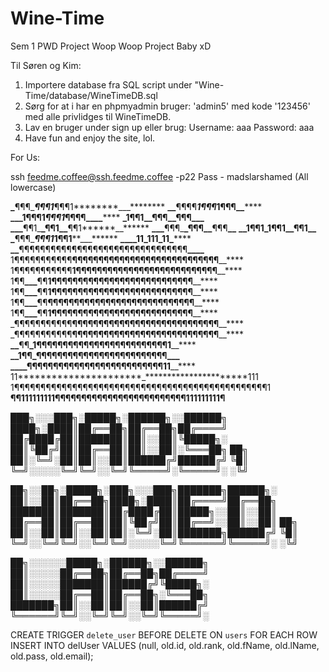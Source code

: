 # Wine-Time

Sem 1 PWD Project
Woop Woop Project Baby xD

Til Søren og Kim:

1. Importere database fra SQL script under "Wine-Time/database/WineTimeDB.sql
2. Sørg for at i har en phpmyadmin bruger: 'admin5' med kode '123456' med alle privlidges til WineTimeDB.
3. Lav en bruger under sign up eller brug:
   Username: aaa
   Password: aaa
4. Have fun and enjoy the site, lol.

For Us:

ssh feedme.coffee@ssh.feedme.coffee -p22
Pass - madslarshamed (All lowercase)

******\_******¶¶¶\_**_¶¶¶1_**¶¶¶1********\_\_\_********
******\_\_******¶¶¶¶**_1¶¶¶_**1¶¶¶********\_\_********
******\_\_\_******1¶¶¶1**_¶¶¶1_**¶¶¶¶******\_\_\_\_******
********\_********1¶¶1\_**\_¶¶¶\_\_**¶¶¶******\_\_\_******
********\_\_\_********¶¶1\_**\_¶¶1\_\_**¶¶1******\_\_******
********\_\_\_********¶¶¶\_**\_¶¶¶\_\_**¶¶¶******\_\_******
********\_\_********1¶¶1**\_1¶¶1\_\_**¶¶1******\_\_******
********\_********¶¶¶\_**_¶¶¶1_**1¶¶1******\_\_\_******
******\_\_\_\_******11**\_**111**\_**11********\_********
****\_\_****¶¶¶¶¶¶¶¶¶¶¶¶¶¶¶¶¶¶¶¶¶¶¶¶¶¶¶¶¶¶¶¶**\_\_\_\_**
1¶¶¶¶¶¶¶¶¶¶¶**¶¶¶¶¶¶¶¶¶¶¶¶¶¶¶¶¶¶¶¶¶¶¶¶¶¶¶¶**\_\_****
1¶¶¶¶¶¶¶¶¶¶¶**1¶¶¶¶¶¶¶¶¶¶¶¶¶¶¶¶¶¶¶¶¶¶¶¶¶¶¶**\_\_****
1¶¶**\_\_\_**¶¶**1¶¶¶¶¶¶¶¶¶¶¶¶¶¶¶¶¶¶¶¶¶¶¶¶¶¶¶**\_\_****
1¶¶**\_\_\_**¶¶**1¶¶¶¶¶¶¶¶¶¶¶¶¶¶¶¶¶¶¶¶¶¶¶¶¶¶¶**\_\_****
1¶¶**\_\_\_**¶¶**¶¶¶¶¶¶¶¶¶¶¶¶¶¶¶¶¶¶¶¶¶¶¶¶¶¶¶¶**\_\_****
1¶¶**\_\_\_**¶¶**1¶¶¶¶¶¶¶¶¶¶¶¶¶¶¶¶¶¶¶¶¶¶¶¶¶¶¶**\_\_****
_¶¶¶¶¶¶¶¶¶¶¶**¶¶¶¶¶¶¶¶¶¶¶¶¶¶¶¶¶¶¶¶¶¶¶¶¶¶¶¶**\_\_****
_¶¶¶¶¶¶¶¶¶¶¶**¶¶¶¶¶¶¶¶¶¶¶¶¶¶¶¶¶¶¶¶¶¶¶¶¶¶¶¶**\_\_****
****\_\_****¶¶**\_1¶¶¶¶¶¶¶¶¶¶¶¶¶¶¶¶¶¶¶¶¶¶¶¶¶1**\_\_****
****\_\_****1¶¶**\_¶¶¶¶¶¶¶¶¶¶¶¶¶¶¶¶¶¶¶¶¶¶¶¶¶**\_\_\_****
****\_\_\_\_****¶¶¶¶¶¶¶¶¶¶¶¶¶¶¶¶¶¶¶¶¶¶¶¶¶¶11****\_\_****
11**********************\_**********************111
1¶¶¶¶¶¶¶¶¶¶¶¶¶¶¶¶¶¶¶¶¶¶¶¶¶¶¶¶¶¶¶¶¶¶¶¶¶¶¶¶¶¶¶¶¶¶¶¶1
**¶¶111111111¶¶¶¶¶¶¶¶¶¶¶¶¶¶¶¶¶¶¶¶¶¶¶¶¶111111111¶**

███╗░░░███╗░█████╗░██████╗░░██████╗
████╗░████║██╔══██╗██╔══██╗██╔════╝  
██╔████╔██║███████║██║░░██║╚█████╗░  
██║╚██╔╝██║██╔══██║██║░░██║░╚═══██╗ ██╗
██║░╚═╝░██║██║░░██║██████╔╝██████╔╝ ╚█║
╚═╝░░░░░╚═╝╚═╝░░╚═╝╚═════╝░╚═════╝░ ░╚╝

██╗░░██╗░█████╗░███╗░░░███╗███████╗██████╗░  
██║░░██║██╔══██╗████╗░████║██╔════╝██╔══██╗  
███████║███████║██╔████╔██║█████╗░░██║░░██║  
██╔══██║██╔══██║██║╚██╔╝██║██╔══╝░░██║░░██║ ██╗
██║░░██║██║░░██║██║░╚═╝░██║███████╗██████╔╝ ╚█║
╚═╝░░╚═╝╚═╝░░╚═╝╚═╝░░░░░╚═╝╚══════╝╚═════╝░ ░╚╝

██╗░░░░░░█████╗░██████╗░░██████╗
██║░░░░░██╔══██╗██╔══██╗██╔════╝
██║░░░░░███████║██████╔╝╚█████╗░
██║░░░░░██╔══██║██╔══██╗░╚═══██╗
███████╗██║░░██║██║░░██║██████╔╝
╚══════╝╚═╝░░╚═╝╚═╝░░╚═╝╚═════╝░

CREATE TRIGGER `delete_user` BEFORE DELETE ON `users` FOR EACH ROW INSERT INTO delUser VALUES (null, old.id, old.rank, old.fName, old.lName, old.pass, old.email);
